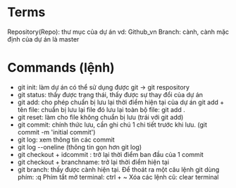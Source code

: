 # Terms

Repository(Repo): thư mục của dự án vd: Github_vn
Branch: cành, cành mặc định của dự án là master

# Commands (lệnh)

- git init: làm dự án có thể sử dụng được git -> git respository
- git status: thấy được trạng thái, thấy được sự thay đổi của dự án
- git add: cho phép chuẩn bị lưu lại thời điểm hiện tại của dự án
  git add + tên file: chuẩn bị lưu lại file đó
  lưu lại toàn bộ file: git add .
- git reset: làm cho file không chuẩn bị lưu (trái với git add)
- git commit: chính thức lưu, cần ghi chú 1 chi tiết trước khi lưu.
  (git commit -m 'initial commit')
- git log: xem thông tin các commit
- git log --oneline (thông tin gọn hơn git log)
- git checkout + idcommit : trở lại thời điểm ban đầu của 1 commit
- git checkout + branchname: trở lại thời điểm hiện tại
- git branch: thấy được cành hiện tại.
  Để thoát ra một câu lệnh git dùng phím: :q
  Phím tắt mở terminal: ctrl + ~
  Xóa các lệnh cũ: clear terminal
